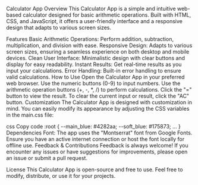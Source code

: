Calculator App
Overview
This Calculator App is a simple and intuitive web-based calculator designed for basic arithmetic operations. Built with HTML, CSS, and JavaScript, it offers a user-friendly interface and a responsive design that adapts to various screen sizes.

Features
Basic Arithmetic Operations: Perform addition, subtraction, multiplication, and division with ease.
Responsive Design: Adapts to various screen sizes, ensuring a seamless experience on both desktop and mobile devices.
Clean User Interface: Minimalistic design with clear buttons and display for easy readability.
Instant Results: Get real-time results as you input your calculations.
Error Handling: Built-in error handling to ensure valid calculations.
How to Use
Open the Calculator App in your preferred web browser.
Use the numeric buttons (0-9) to input numbers.
Use the arithmetic operation buttons (+, -, *, /) to perform calculations.
Click the "=" button to view the result.
To clear the current input or result, click the "AC" button.
Customization
The Calculator App is designed with customization in mind. You can easily modify its appearance by adjusting the CSS variables in the main.css file:

css
Copy code
:root {
  --main_blue: #4282aa;
  --soft_blue: #175873;
  ...
}
Dependencies
Font: The app uses the "Montserrat" font from Google Fonts. Ensure you have an active internet connection or host the font locally for offline use.
Feedback & Contributions
Feedback is always welcome! If you encounter any issues or have suggestions for improvements, please open an issue or submit a pull request.

License
This Calculator App is open-source and free to use. Feel free to modify, distribute, or use it for your projects.

